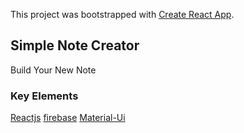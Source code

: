 This project was bootstrapped with [Create React App](https://github.com/facebook/create-react-app).

## Simple Note Creator

Build Your New Note

### Key Elements

[Reactjs](https://reactjs.org/) [firebase](https://firebase.google.com/) [Material-Ui](https://material-ui.com/)

